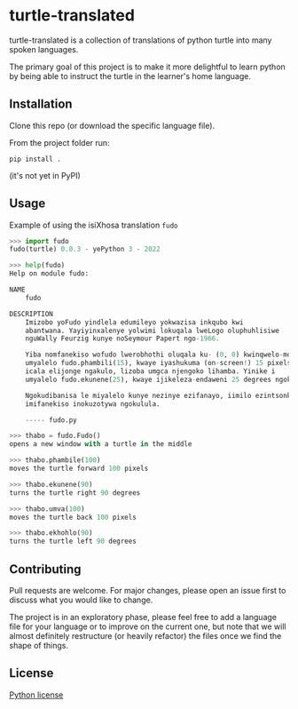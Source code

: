 # turtle-translated

turtle-translated is a collection of translations of python turtle into many spoken languages.

The primary goal of this project is to make it more delightful to learn python by being able to instruct the turtle in the learner's home language.

## Installation

Clone this repo (or download the specific language file).

From the project folder run:
```
pip install .
```
(it's not yet in PyPI) 

## Usage
Example of using the isiXhosa translation `fudo`
```python console
>>> import fudo
fudo(turtle) 0.0.3 - yePython 3 - 2022

>>> help(fudo)
Help on module fudo:

NAME
    fudo

DESCRIPTION
    Imizobo yoFudo yindlela edumileyo yokwazisa inkqubo kwi
    abantwana. Yayiyinxalenye yolwimi lokuqala lweLogo oluphuhlisiwe
    nguWally Feurzig kunye noSeymour Papert ngo-1966.

    Yiba nomfanekiso wofudo lwerobhothi oluqala ku- (0, 0) kwinqwelo-moya ye-x. Emva kwe ``import ufudo``, lunike
    umyalelo fudo.phambili(15), kwaye iyashukuma (on-screen!) 15 pixels in
    icala elijonge ngakulo, lizoba umgca njengoko lihamba. Yinike i
    umyalelo fudo.ekunene(25), kwaye ijikeleza-endaweni 25 degrees ngokwewotshi.

    Ngokudibanisa le miyalelo kunye nezinye ezifanayo, iimilo ezintsonkothileyo kunye
    imifanekiso inokuzotywa ngokulula.

    ----- fudo.py

>>> thabo = fudo.Fudo()
opens a new window with a turtle in the middle

>>> thabo.phambile(100)
moves the turtle forward 100 pixels

>>> thabo.ekunene(90)
turns the turtle right 90 degrees

>>> thabo.umva(100)
moves the turtle back 100 pixels

>>> thabo.ekhohlo(90)
turns the turtle left 90 degrees

```

## Contributing
Pull requests are welcome. For major changes, please open an issue first to discuss what you would like to change.

The project is in an exploratory phase, please feel free to add a language file for your language or to improve on the current one, but note that we will almost definitely restructure (or heavily refactor) the files once we find the shape of things.

## License
[Python license](https://docs.python.org/3/license.html)
